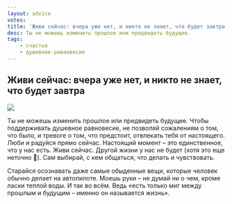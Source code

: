 ```yaml
---
layout: advice
votes:
title: 'Живи сейчас: вчера уже нет, и никто не знает, что будет завтра'
desc: Ты не можешь изменить прошлое или предвидеть будущее.
tags:
    - счастье
    - душевное-равновесие
---
```


## Живи сейчас: вчера уже нет, и никто не знает, что будет завтра

![](https://i.imgur.com/oJ669Fk.png)

Ты не можешь изменить прошлое или предвидеть будущее. Чтобы поддерживать душевное равновесие, не позволяй сожалениям о том, что было, и тревоге о том, что предстоит, отвлекать тебя от настоящего. Люби и радуйся прямо сейчас. Настоящий момент – это единственное, что у нас есть. Живи сейчас. Другой жизни у нас не будет (хотя это еще неточно 🙂). Сам выбирай, с кем общаться, что делать и чувствовать.

Старайся осознавать даже самые обыденные вещи, которые человек обычно делает на автопилоте. Моешь руки – не думай ни о чем, кроме ласки теплой воды. И так во всём. Ведь «есть только миг между прошлым и будущим – именно он называется жизнь».
